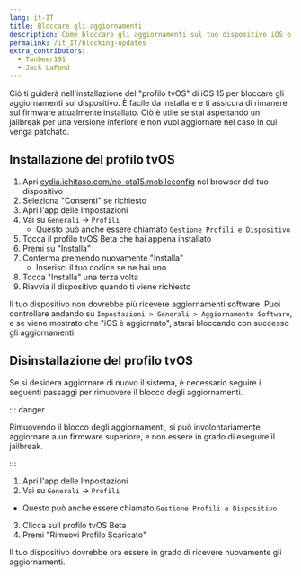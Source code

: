 ```yaml
---
lang: it-IT
title: Bloccare gli aggiornamenti
description: Come bloccare gli aggiornamenti sul tuo dispositivo iOS o iPadOS.
permalink: /it_IT/blocking-updates
extra_contributors:
  - Tanbeer191
  - Jack LaFond
---
```


Ciò ti guiderà nell'installazione del "profilo tvOS" di iOS 15 per bloccare gli aggiornamenti sul dispositivo. È facile da installare e ti assicura di rimanere sul firmware attualmente installato. Ciò è utile se stai aspettando un jailbreak per una versione inferiore e non vuoi aggiornare nel caso in cui venga patchato.

## Installazione del profilo tvOS

1. Apri [cydia.ichitaso.com/no-ota15.mobileconfig](https://cydia.ichitaso.com/no-ota15.mobileconfig) nel browser del tuo dispositivo
1. Seleziona "Consenti" se richiesto
1. Apri l'app delle Impostazioni
1. Vai su `Generali` -> `Profili`
    - Questo può anche essere chiamato `Gestione Profili e Dispositivo`
1. Tocca il profilo tvOS Beta che hai appena installato
1. Premi su "Installa"
1. Conferma premendo nuovamente "Installa"
    - Inserisci il tuo codice se ne hai uno
1. Tocca "Installa" una terza volta
1. Riavvia il dispositivo quando ti viene richiesto

Il tuo dispositivo non dovrebbe più ricevere aggiornamenti software. Puoi controllare andando su `Impostazioni > Generali > Aggiornamento Software`, e se viene mostrato che "iOS è aggiornato", starai bloccando con successo gli aggiornamenti.

## Disinstallazione del profilo tvOS

Se si desidera aggiornare di nuovo il sistema, è necessario seguire i seguenti passaggi per rimuovere il blocco degli aggiornamenti.

::: danger

Rimuovendo il blocco degli aggiornamenti, si può involontariamente aggiornare a un firmware superiore, e non essere in grado di eseguire il jailbreak.

:::

1. Apri l'app delle Impostazioni
1. Vai su `Generali` -> `Profili`
  - Questo può anche essere chiamato `Gestione Profili e Dispositivo`
3. Clicca sull profilo tvOS Beta
1. Premi "Rimuovi Profilo Scaricato"

Il tuo dispositivo dovrebbe ora essere in grado di ricevere nuovamente gli aggiornamenti.
